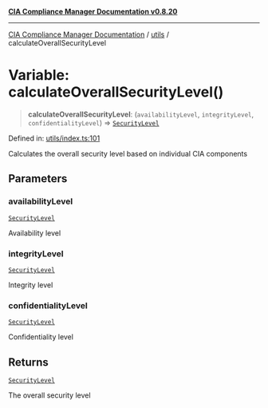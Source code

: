 [**CIA Compliance Manager Documentation v0.8.20**](../../README.md)

***

[CIA Compliance Manager Documentation](../../modules.md) / [utils](../README.md) / calculateOverallSecurityLevel

# Variable: calculateOverallSecurityLevel()

> **calculateOverallSecurityLevel**: (`availabilityLevel`, `integrityLevel`, `confidentialityLevel`) => [`SecurityLevel`](../../types/cia/type-aliases/SecurityLevel.md)

Defined in: [utils/index.ts:101](https://github.com/Hack23/cia-compliance-manager/blob/9180e2700dca841f6711d7243c036db4de73db57/src/utils/index.ts#L101)

Calculates the overall security level based on individual CIA components

## Parameters

### availabilityLevel

[`SecurityLevel`](../../types/cia/type-aliases/SecurityLevel.md)

Availability level

### integrityLevel

[`SecurityLevel`](../../types/cia/type-aliases/SecurityLevel.md)

Integrity level

### confidentialityLevel

[`SecurityLevel`](../../types/cia/type-aliases/SecurityLevel.md)

Confidentiality level

## Returns

[`SecurityLevel`](../../types/cia/type-aliases/SecurityLevel.md)

The overall security level
